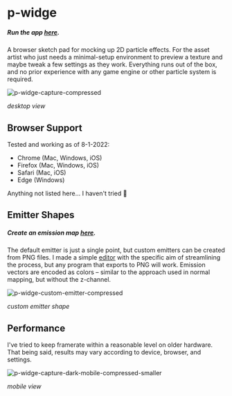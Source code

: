 # p-widge

##### Run the app [here](https://p-widge.netlify.app).

A browser sketch pad for mocking up 2D particle effects. For the asset artist who just needs a minimal-setup environment to preview a texture and maybe tweak a few settings as they work. Everything runs out of the box, and no prior experience with any game engine or other particle system is required.

![p-widge-capture-compressed](https://user-images.githubusercontent.com/62530485/168943659-f6b1b4af-eeda-4458-af29-904f153f8974.gif)

*desktop view*

## Browser Support

Tested and working as of 8-1-2022:
- Chrome (Mac, Windows, iOS)
- Firefox (Mac, Windows, iOS)
- Safari (Mac, iOS)
- Edge (Windows)

Anything not listed here... I haven't tried :thinking:

## Emitter Shapes

##### Create an emission map [here](https://map-e.netlify.app).

The default emitter is just a single point, but custom emitters can be created from PNG files. I made a simple [editor](https://github.com/georgeolee/map-e) with the specific aim of streamlining the process, but any program that exports to PNG will work. Emission vectors are encoded as colors – similar to the approach used in normal mapping, but without the z-channel.

![p-widge-custom-emitter-compressed](https://user-images.githubusercontent.com/62530485/169181292-1743aaa6-82e4-49ed-bdde-8cc610d56347.gif)

*custom emitter shape*

## Performance

I've tried to keep framerate within a reasonable level on older hardware. That being said, results may vary according to device, browser, and settings.

![p-widge-capture-dark-mobile-compressed-smaller](https://user-images.githubusercontent.com/62530485/168944265-d707212c-e5d0-4d3e-976e-1b87e8cc0ba9.gif)

*mobile view*
